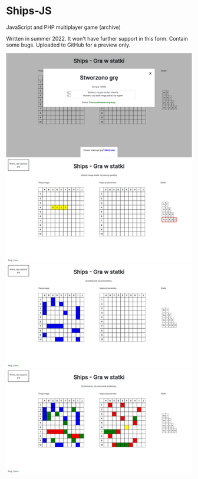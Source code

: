 # Ships-JS
JavaScript and PHP multiplayer game (archive)

Written in summer 2022.
It won't have further support in this form. Contain some bugs. Uploaded to GitHub for a preview only.

<img src="images/image1.png">
<img src="images/image2.png">
<img src="images/image3.png">
<img src="images/image4.png">
